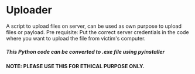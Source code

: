 # Uploader
A script to upload files on server, can be used as own purpose to upload files or payload.
Pre requisite:
Put the correct server credentials in the code where you want to upload the file from victim's computer.

##### This Python code can be converted to .exe file using pyinstaller


#### NOTE: PLEASE USE THIS FOR ETHICAL PURPOSE ONLY.
